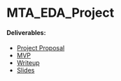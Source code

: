# MTA_EDA_Project

#### Deliverables:

- [Project Proposal](<./Project Proposal.md>)
- [MVP](<./mvp.md>)
- [Writeup](<./writeup.md>)
- [Slides](<./presentation slides.md>)
